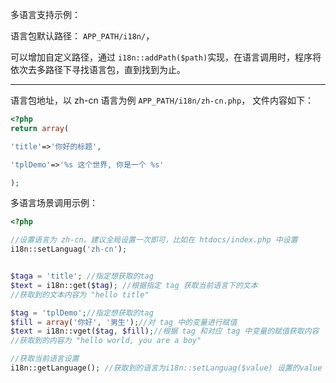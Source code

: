 多语言支持示例：

语言包默认路径： `APP_PATH/i18n/`，

可以增加自定义路径，通过 `i18n::addPath($path)`实现，在语言调用时，程序将依次去多路径下寻找语言包，直到找到为止。

* * *

语言包地址，以 zh-cn 语言为例 `APP_PATH/i18n/zh-cn.php`， 文件内容如下：

```php
<?php
return array(

'title'=>'你好的标题',

'tplDemo'=>'%s 这个世界, 你是一个 %s'

);

```

多语言场景调用示例：

```php
<?php

//设置语言为 zh-cn。建议全局设置一次即可，比如在 htdocs/index.php 中设置
i18n::setLanguag('zh-cn'); 


$taga = 'title'; //指定想获取的tag 
$text = i18n::get($tag); //根据指定 tag 获取当前语言下的文本
//获取到的文本内容为 "hello title"  

$tag = 'tplDemo';//指定想获取的tag 
$fill = array('你好', '男生');//对 tag 中的变量进行赋值
$text = i18n::vget($tag, $fill);//根据 tag 和对应 tag 中变量的赋值获取内容
//获取到的内容为 "hello world, you are a boy"

//获取当前语言设置
i18n::getLanguage(); //获取到的语言为i18n::setLanguag($value) 设置的value

```